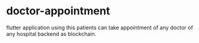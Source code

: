 # doctor-appointment
flutter application using this patients can take appointment of any doctor of any hospital backend as blockchain.
